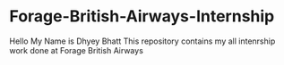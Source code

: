 # Forage-British-Airways-Internship
Hello My Name is Dhyey Bhatt
This repository contains my all intenrship work done at Forage British Airways

